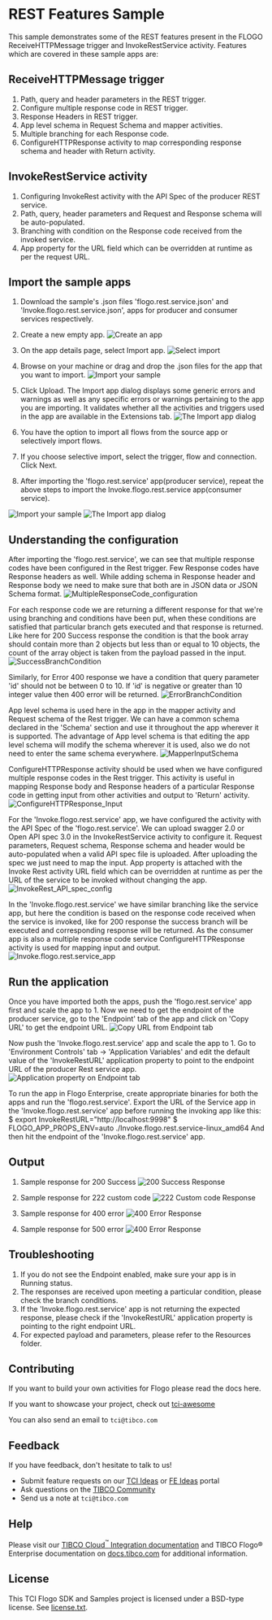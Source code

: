 # REST Features Sample


This sample demonstrates some of the REST features present in the FLOGO ReceiveHTTPMessage trigger and InvokeRestService activity. Features which are covered in these sample apps are:
## ReceiveHTTPMessage trigger
1. Path, query and header parameters in the REST trigger.
2. Configure multiple response code in REST trigger.
3. Response Headers in REST trigger.
4. App level schema in Request Schema and mapper activities.
5. Multiple branching for each Response code.
6. ConfigureHTTPResponse activity to map corresponding response schema and header with Return activity.

## InvokeRestService activity
1. Configuring InvokeRest activity with the API Spec of the producer REST service.
2. Path, query, header parameters and Request and Response schema will be auto-populated.
3. Branching with condition on the Response code received from the invoked service.
4. App property for the URL field which can be overridden at runtime as per the request URL. 

## Import the sample apps
 
1. Download the sample's .json files 'flogo.rest.service.json' and 'Invoke.flogo.rest.service.json', apps for producer and consumer services respectively.

2. Create a new empty app.
![Create an app](../import-screenshots/2.png)

3. On the app details page, select Import app.
![Select import](../import-screenshots/3.png)

4. Browse on your machine or drag and drop the .json files for the app that you want to import.
![Import your sample](./import-screenshots/producer_rest_service.png)

5. Click Upload. The Import app dialog displays some generic errors and warnings as well as any specific errors or warnings pertaining to the app you are importing. It validates whether all the activities and triggers used in the app are available in the Extensions tab.
![The Import app dialog](./import-screenshots/producer_rest_service2.png)

6. You have the option to import all flows from the source app or selectively import flows.

7. If you choose selective import, select the trigger, flow and connection. Click Next.

8. After importing the 'flogo.rest.service' app(producer service), repeat the above steps to import the Invoke.flogo.rest.service app(consumer service).

![Import your sample](./import-screenshots/consumer_invokeRest_app.png)
![The Import app dialog](./import-screenshots/consumer_invokeRest_app2.png)

## Understanding the configuration
After importing the 'flogo.rest.service', we can see that multiple response codes have been configured in the Rest trigger. Few Response codes have Response headers as well. While adding schema in Response header and Response body we need to make sure that both are in JSON data or JSON Schema format.
![MultipleResponseCode_configuration](./import-screenshots/MultipleResponseCode.png)

For each response code we are returning a different response for that we're using branching and conditions have been put, when these conditions are satisfied that particular branch gets executed and that response is returned. Like here for 200 Success response the condition is that the book array should contain more than 2 objects but less than or equal to 10 objects, the count of the array object is taken from the payload passed in the input.
![SuccessBranchCondition](./import-screenshots/SuccessBranchCondition.png)

Similarly, for Error 400 response we have a condition that query parameter 'id' should not be between 0 to 10. If 'id' is negative or greater than 10 integer value then 400 error will be returned.
![ErrorBranchCondition](./import-screenshots/ErrorBranchCondition.png)

App level schema is used here in the app in the mapper activity and Request schema of the Rest trigger. We can have a common schema declared in the 'Schema' section and use it throughout the app wherever it is supported. The advantage of App level schema is that editing the app level schema will modify the schema wherever it is used, also we do not need to enter the same schema everywhere.
![MapperInputSchema](./import-screenshots/MapperInputSchema.png)

ConfigureHTTPResponse activity should be used when we have configured multiple response codes in the Rest trigger. This activity is useful in mapping Response body and Response headers of a particular Response code in getting input from other activities and output to 'Return' activity.
![ConfigureHTTPResponse_Input](./import-screenshots/ConfigureHTTPResponse_Input.png)

For the 'Invoke.flogo.rest.service' app, we have configured the activity with the API Spec of the 'flogo.rest.service'. We can upload swagger 2.0 or Open API spec 3.0 in the InvokeRestService activity to configure it. Request parameters, Request schema, Response schema and header would be auto-populated when a valid API spec file is uploaded. After uploading the spec we just need to map the input.
App property is attached with the Invoke Rest activity URL field which can be overridden at runtime as per the URL of the service to be invoked without changing the app.
![InvokeRest_API_spec_config](./import-screenshots/InvokeRest_API_spec.png)

In the 'Invoke.flogo.rest.service' we have similar branching like the service app, but here the condition is based on the response code received when the service is invoked, like for 200 response the success branch will be executed and corresponding response will be returned.
As the consumer app is also a multiple response code service ConfigureHTTPResponse activity is used for mapping input and output.
![Invoke.flogo.rest.service_app](./import-screenshots/Invoke.flogo.rest.service_app.png)


## Run the application

Once you have imported both the apps, push the 'flogo.rest.service' app first and scale the app to 1. Now we need to get the endpoint of the producer service, go to the 'Endpoint' tab of the app and click on 'Copy URL' to get the endpoint URL.
![Copy URL from Endpoint tab](./import-screenshots/copyURL.png)

Now push the 'Invoke.flogo.rest.service' app and scale the app to 1. Go to 'Environment Controls' tab -> 'Application Variables' and edit the default value of the 'InvokeRestURL' application property to point to the endpoint URL of the producer Rest service app.
![Application property on Endpoint tab](./import-screenshots/AppVariable_EnvControls.png)

To run the app in Flogo Enterprise, create appropriate binaries for both the apps and run the 'flogo.rest.service'. Export the URL of the Service app in the 'Invoke.flogo.rest.service' app before running the invoking app like this:
 $ export InvokeRestURL="http://localhost:9998"
 $ FLOGO_APP_PROPS_ENV=auto ./Invoke.flogo.rest.service-linux_amd64 
And then hit the endpoint of the 'Invoke.flogo.rest.service' app.

## Output

1. Sample response for 200 Success 
![200 Success Response](./import-screenshots/200SuccessResponse.png)

2. Sample response for 222 custom code 
![222 Custom code Response](./import-screenshots/222CustomCodeResponse.png)

3. Sample response for 400 error
![400 Error Response](./import-screenshots/400ErrorResponse.png)

4. Sample response for 500 error
![400 Error Response](./import-screenshots/500ServerResponse.png)

## Troubleshooting

1. If you do not see the Endpoint enabled, make sure your app is in Running status.
2. The responses are received upon meeting a particular condition, please check the branch conditions.
3. If the  'Invoke.flogo.rest.service' app is not returning the expected response, please check if the 'InvokeRestURL' application property is pointing to the right endpoint URL.
4. For expected payload and parameters, please refer to the Resources folder.

## Contributing

If you want to build your own activities for Flogo please read the docs here.

If you want to showcase your project, check out [tci-awesome](https://github.com/TIBCOSoftware/tci-awesome)

You can also send an email to `tci@tibco.com`

## Feedback
If you have feedback, don't hesitate to talk to us!

* Submit feature requests on our [TCI Ideas](https://ideas.tibco.com/?project=TCI) or [FE Ideas](https://ideas.tibco.com/?project=FE) portal
* Ask questions on the [TIBCO Community](https://community.tibco.com/answers/product/344006)
* Send us a note at `tci@tibco.com`

## Help

Please visit our [TIBCO Cloud<sup>&trade;</sup> Integration documentation](https://integration.cloud.tibco.com/docs/) and TIBCO Flogo® Enterprise documentation on [docs.tibco.com](https://docs.tibco.com/) for additional information.

## License
This TCI Flogo SDK and Samples project is licensed under a BSD-type license. See [license.txt](license.txt).


